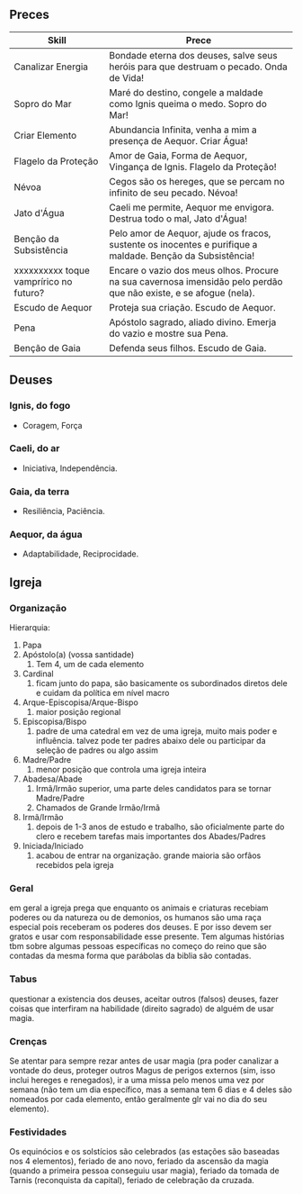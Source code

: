## Preces
| Skill                                  | Prece                                                                                                             |
| -------------------------------------- | ----------------------------------------------------------------------------------------------------------------- |
| Canalizar Energia                      | Bondade eterna dos deuses, salve seus heróis para que destruam o pecado. Onda de Vida!                            |
| Sopro do Mar                           | Maré do destino, congele a maldade como Ignis queima o medo. Sopro do Mar!                                        |
| Criar Elemento                         | Abundancia Infinita, venha a mim a presença de Aequor. Criar Água!                                                |
| Flagelo da Proteção                    | Amor de Gaia, Forma de Aequor, Vingança de Ignis. Flagelo da Proteção!                                            |
| Névoa                                  | Cegos são os hereges, que se percam no infinito de seu pecado. Névoa!                                             |
| Jato d'Água                            | Caeli me permite, Aequor me envigora. Destrua todo o mal, Jato d'Água!                                            |
| Benção da Subsistência                 | Pelo amor de Aequor, ajude os fracos, sustente os inocentes e purifique a maldade. Benção da Subsistência!        |
| xxxxxxxxxx toque vamprírico no futuro? | Encare o vazio dos meus olhos. Procure na sua cavernosa imensidão pelo perdão que não existe, e se afogue (nela). |
| Escudo de Aequor                       | Proteja sua criação. Escudo de Aequor.                                                                            |
| Pena                                   | Apóstolo sagrado, aliado divino. Emerja do vazio e mostre sua Pena.                                               |
| Benção de Gaia                         | Defenda seus filhos. Escudo de Gaia.                                                                              |

## Deuses
### Ignis, do fogo
- Coragem, Força
### Caeli, do ar
- Iniciativa, Independência.
### Gaia, da terra
- Resiliência, Paciência.
### Aequor, da água
- Adaptabilidade, Reciprocidade.

## Igreja
### Organização
Hierarquia:
1. Papa
2. Apóstolo(a) (vossa santidade)
	1. Tem 4, um de cada elemento
3. Cardinal 
	1. ficam junto do papa, são basicamente os subordinados diretos dele e cuidam da política em nível macro
4. Arque-Episcopisa/Arque-Bispo
	1. maior posição regional
5. Episcopisa/Bispo
	1. padre de uma catedral em vez de uma igreja, muito mais poder e influência. talvez pode ter padres abaixo dele ou participar da seleção de padres ou algo assim
6. Madre/Padre 
	1. menor posição que controla uma igreja inteira
7. Abadesa/Abade 
	1. Irmã/Irmão superior, uma parte deles candidatos para se tornar Madre/Padre
	2. Chamados de Grande Irmão/Irmã
8. Irmã/Irmão 
	1. depois de 1-3 anos de estudo e trabalho, são oficialmente parte do clero e recebem tarefas mais importantes dos Abades/Padres
9. Iniciada/Iniciado
	1. acabou de entrar na organização. grande maioria são orfãos recebidos pela igreja

### Geral
em geral a igreja prega que enquanto os animais e criaturas recebiam poderes ou da natureza ou de demonios, os humanos são uma raça especial pois receberam os poderes dos deuses. E por isso devem ser gratos e usar com responsabilidade esse presente. Tem algumas histórias tbm sobre algumas pessoas específicas no começo do reino que são contadas da mesma forma que parábolas da biblia são contadas.

### Tabus
questionar a existencia dos deuses, aceitar outros (falsos) deuses, fazer coisas que interfiram na habilidade (direito sagrado) de alguém de usar magia.

### Crenças
Se atentar para sempre rezar antes de usar magia (pra poder canalizar a vontade do deus, proteger outros Magus de perigos externos (sim, isso inclui hereges e renegados), ir a uma missa pelo menos uma vez por semana (não tem um dia específico, mas a semana tem 6 dias e 4 deles são nomeados por cada elemento, então geralmente glr vai no dia do seu elemento).

### Festividades
Os equinócios e os solstícios são celebrados (as estações são baseadas nos 4 elementos), feriado de ano novo, feriado da ascensão da magia (quando a primeira pessoa conseguiu usar magia), feriado da tomada de Tarnis (reconquista da capital), feriado de celebração da cruzada.
